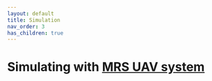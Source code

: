 ```yaml
---
layout: default
title: Simulation
nav_order: 3
has_children: true
---
```


# Simulating with [MRS UAV system](https://github.com/ctu-mrs/mrs_uav_system)
